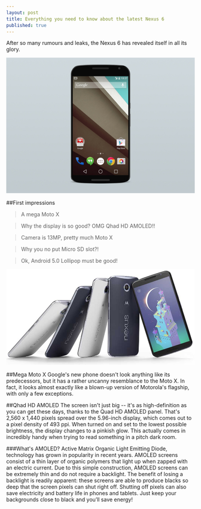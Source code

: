 ```yaml
---
layout: post
title: Everything you need to know about the latest Nexus 6
published: true
---
```


After so many rumours and leaks, the Nexus 6 has revealed itself in all its glory.

![](/images/nexus-6.jpg)


##First impressions

>A mega Moto X

>Why the display is so good? OMG Qhad HD AMOLED!!

>Camera is 13MP, pretty much Moto X 

>Why you no put Micro SD slot?!

>Ok, Android 5.0 Lollipop must be good! 


![](/images/nexus6image.jpg)


##Mega Moto X
Google's new phone doesn't look anything like its predecessors, but it has a rather uncanny resemblance to the Moto X. In fact, it looks almost exactly like a blown-up version of Motorola's flagship, with only a few exceptions.

##Qhad HD AMOLED
The screen isn't just big -- it's as high-definition as you can get these days, thanks to the Quad HD AMOLED panel. That's 2,560 x 1,440 pixels spread over the 5.96-inch display, which comes out to a pixel density of 493 ppi. When turned on and set to the lowest possible brightness, the display changes to a pinkish glow. This actually comes in incredibly handy when trying to read something in a pitch dark room.
 

###What's AMOLED?
Active Matrix Organic Light Emitting Diode, technology has grown in popularity in recent years. AMOLED screens consist of a thin layer of organic polymers that light up when zapped with an electric current. Due to this simple construction, AMOLED screens can be extremely thin and do not require a backlight. The benefit of losing a backlight is readily apparent: these screens are able to produce blacks so deep that the screen pixels can shut right off. Shutting off pixels can also save electricity and battery life in phones and tablets. Just keep your backgrounds close to black and you’ll save energy!



